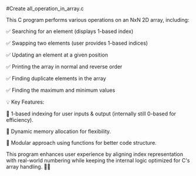 #Create all_operation_in_array.c

This C program performs various operations on an NxN 2D array, including:

✅ Searching for an element (displays 1-based index)

✅ Swapping two elements (user provides 1-based indices)

✅ Updating an element at a given position

✅ Printing the array in normal and reverse order

✅ Finding duplicate elements in the array

✅ Finding the maximum and minimum values

💡 Key Features:

🔹 1-based indexing for user inputs & output (internally still 0-based for efficiency).

🔹 Dynamic memory allocation for flexibility.

🔹 Modular approach using functions for better code structure.


This program enhances user experience by aligning index representation with real-world numbering while keeping the internal logic optimized for C's array handling. 🚀🔥
